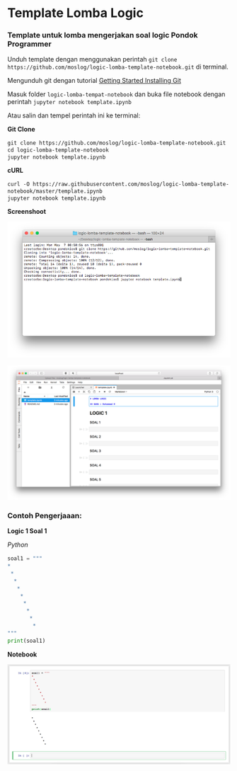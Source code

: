 # Template Lomba Logic
### Template untuk lomba mengerjakan soal logic Pondok Programmer

Unduh template dengan menggunakan perintah `git clone https://github.com/moslog/logic-lomba-template-notebook.git` di terminal.

Mengunduh git dengan tutorial [Getting Started Installing Git](https://git-scm.com/book/en/v2/Getting-Started-Installing-Git)

Masuk folder `logic-lomba-tempat-notebook` dan buka file notebook dengan perintah `jupyter notebook template.ipynb`

Atau salin dan tempel perintah ini ke terminal:

**Git Clone**
```
git clone https://github.com/moslog/logic-lomba-template-notebook.git
cd logic-lomba-template-notebook
jupyter notebook template.ipynb
```

**cURL**
```curl
curl -O https://raw.githubusercontent.com/moslog/logic-lomba-template-notebook/master/template.ipynb
jupyter notebook template.ipynb
```


**Screenshoot**

![Terminal](terminal.png)

![Notebook](jupyter-notebook.png)

### Contoh Pengerjaaan:

**Logic 1 Soal 1**

_Python_
   ```python
   soal1 = """
   *
    *
     *
      *
       *
        *
         *
          *
           *
   """
   print(soal1)
   ```
   
   **Notebook**
    
![Notebook](soal1logic1.png)
